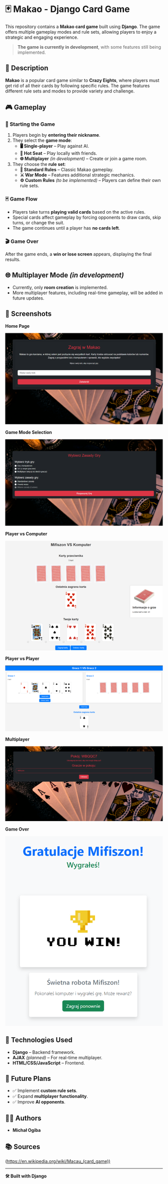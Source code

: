 # 🃏 Makao - Django Card Game

This repository contains a **Makao card game** built using **Django**. The game offers multiple gameplay modes and rule sets, allowing players to enjoy a strategic and engaging experience.

> **The game is currently in development**, with some features still being implemented.

## 📖 Description

**Makao** is a popular card game similar to **Crazy Eights**, where players must get rid of all their cards by following specific rules. The game features different rule sets and modes to provide variety and challenge.

## 🎮 Gameplay

### 🏁 Starting the Game

1. Players begin by **entering their nickname**.
2. They select the **game mode**:
   - **🖥️ Single-player** – Play against AI.
   - **👥 Hot Seat** – Play locally with friends.
   - **🌐 Multiplayer** *(in development)* – Create or join a game room.
3. They choose the **rule set**:
   - **📜 Standard Rules** – Classic Makao gameplay.
   - **⚔️ War Mode** – Features additional strategic mechanics.
   - **⚙️ Custom Rules** *(to be implemented)* – Players can define their own rule sets.

### 🃏 Game Flow

- Players take turns **playing valid cards** based on the active rules.
- Special cards affect gameplay by forcing opponents to draw cards, skip turns, or change the suit.
- The game continues until a player has **no cards left**.

### 🎬 Game Over

After the game ends, a **win or lose screen** appears, displaying the final results.

## 🌐 Multiplayer Mode *(in development)*

- Currently, only **room creation** is implemented.
- More multiplayer features, including real-time gameplay, will be added in future updates.

## 📸 Screenshots

**Home Page**  

![Nickname Screen](home.png)

**Game Mode Selection**  

![Game Mode Selection](rules.png)

**Player vs Computer**  

![Gameplay](computer.png)

**Player vs Player**

![HotSeat](1v1.png)

**Multiplayer**

![Multiplayer](room.png)

**Game Over**

![Game Over Screen](win.png)

## 📌 Technologies Used

- **Django** – Backend framework.
- **AJAX** *(planned)* – For real-time multiplayer.
- **HTML/CSS/JavaScript** – Frontend.

## 🚀 Future Plans

- ✅ Implement **custom rule sets**.
- ✅ Expand **multiplayer functionality**.
- ✅ Improve **AI opponents**.

## 👨‍💻 Authors

- **Michał Ogiba**

## 📚 Sources

(https://en.wikipedia.org/wiki/Macau_(card_game))

---

**🛠️ Built with Django**

